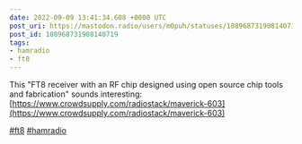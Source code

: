 ```yaml
---
date: 2022-09-09 13:41:34.608 +0000 UTC
post_uri: https://mastodon.radio/users/m0puh/statuses/108968731908140719
post_id: 108968731908140719
tags:
- hamradio
- ft8
---
```

This "FT8 receiver with an RF chip designed using open source chip tools and fabrication" sounds interesting: [https://www.crowdsupply.com/radiostack/maverick-603](https://www.crowdsupply.com/radiostack/maverick-603)

[#ft8](https://mastodon.radio/tags/ft8) [#hamradio](https://mastodon.radio/tags/hamradio)


